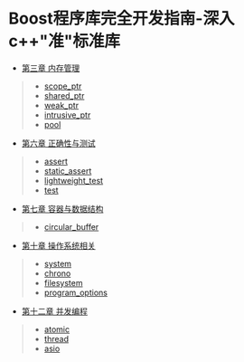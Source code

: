 # Boost程序库完全开发指南-深入c++"准"标准库

- [第三章 内存管理](chapter3.md)
> - [scope_ptr](chapter3_1.md)
> - [shared_ptr](chapter3_2.md)
> - [weak_ptr](chapter3_3.md)
> - [intrusive_ptr](chapter3_4.md)
> - [pool](chapter3_5.md)
- [第六章 正确性与测试](chapter6.md)
> - [assert](chapter6_1.md)
> - [static_assert](chapter6_2.md)
> - [lightweight_test](chapter6_3.md)
> - [test](chapter6_4.md)
- [第七章 容器与数据结构](chapter7.md)
> - [circular_buffer](chapter7_5.md)
- [第十章 操作系统相关](chapter10.md)
> - [system](chapter10_1.md)
> - [chrono](chapter10_2.md)
> - [filesystem](chapter10_3.md)
> - [program_options](chapter10_4.md)
- [第十二章 并发编程](chapter12.md)
> - [atomic](chapter12_1.md)
> - [thread](chapter12_2.md)
> - [asio](chapter12_3.md)